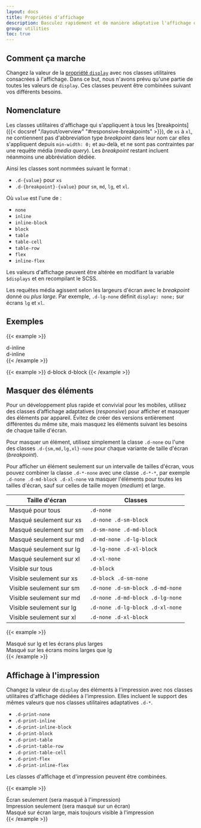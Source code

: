 ```yaml
---
layout: docs
title: Propriétés d'affichage
description: Basculez rapidement et de manière adaptative l'affichage des composants, et plus encore, avec nos utilitaires d'affichage. Ils prennent en charge certaines des valeurs les plus courantes, et quelques extras permettant de contrôler l’affichage lors de l’impression.
group: utilities
toc: true
---
```


## Comment ça marche

Changez la valeur de la [propriété `display`](https://developer.mozilla.org/en-US/docs/Web/CSS/display) avec nos classes utilitaires consacrées à l'affichage. Dans ce but, nous n'avons prévu qu'une partie de toutes les valeurs de `display`. Ces classes peuvent être combinées suivant vos différents besoins.


## Nomenclature

Les classes utilitaires d'affichage qui s'appliquent à tous les [breakpoints]({{< docsref "/layout/overview" "#responsive-breakpoints" >}}), de `xs` à `xl`, ne contiennent pas d'abbreviation type _breakpoint_ dans leur nom car elles s'appliquent depuis `min-width: 0;` et au-delà, et ne sont pas contraintes par une requête média (_media query_). Les _breakpoint_ restant incluent néanmoins une abbréviation dédiée.

Ainsi les classes sont nommées suivant le format :

* `.d-{value}` pour `xs`
* `.d-{breakpoint}-{value}` pour `sm`, `md`, `lg`, et `xl`.

Où `value` est l'une de :

* `none`
* `inline`
* `inline-block`
* `block`
* `table`
* `table-cell`
* `table-row`
* `flex`
* `inline-flex`

Les valeurs d'affichage peuvent être altérée en modifiant la variable `$displays` et en recompilant le SCSS.

Les requêtes média agissent selon les largeurs d'écran avec le _breakpoint_ donné ou *plus large*. Par exemple, `.d-lg-none` définit `display: none;` sur écrans `lg` et `xl`.

## Exemples

{{< example >}}
<div class="d-inline p-2 bg-primary text-white">d-inline</div>
<div class="d-inline p-2 bg-dark text-white">d-inline</div>
{{< /example >}}

{{< example >}}
<span class="d-block p-2 bg-primary text-white">d-block</span>
<span class="d-block p-2 bg-dark text-white">d-block</span>
{{< /example >}}

## Masquer des éléments

Pour un développement plus rapide et convivial pour les mobiles, utilisez des classes d’affichage adaptatives (_responsive_) pour afficher et masquer des éléments par appareil. Évitez de créer des versions entièrement différentes du même site, mais masquez les éléments suivant les besoins de chaque taille d'écran.

Pour masquer un élément, utilisez simplement la classe `.d-none` ou l'une des classes `.d-{sm,md,lg,xl}-none` pour chaque variante de taille d'écran (_breakpoint_).

Pour afficher un élément seulement sur un intervalle de tailles d'écran, vous pouvez combiner la classe `.d-*-none` avec une classe `.d-*-*`, par exemple `.d-none .d-md-block .d-xl-none` va masquer l'éléments pour toutes les tailles d'écran, sauf sur celles de taille moyen (_medium_) et large.

<table class="table">
  <thead>
    <tr>
      <th>Taille d'écran</th>
      <th>Classes</th>
    </tr>
  </thead>
  <tbody>
    <tr>
      <td>Masqué pour tous</td>
      <td><code>.d-none</code></td>
    </tr>
    <tr>
      <td>Masqué seulement sur xs</td>
      <td><code>.d-none .d-sm-block</code></td>
    </tr>
    <tr>
      <td>Masqué seulement sur  sm</td>
      <td><code>.d-sm-none .d-md-block</code></td>
    </tr>
    <tr>
      <td>Masqué seulement sur  md</td>
      <td><code>.d-md-none .d-lg-block</code></td>
    </tr>
    <tr>
      <td>Masqué seulement sur  lg</td>
      <td><code>.d-lg-none .d-xl-block</code></td>
    </tr>
    <tr>
      <td>Masqué seulement sur  xl</td>
      <td><code>.d-xl-none</code></td>
    </tr>
    <tr>
      <td>Visible sur tous</td>
      <td><code>.d-block</code></td>
    </tr>
    <tr>
      <td>Visible seulement sur xs</td>
      <td><code>.d-block .d-sm-none</code></td>
    </tr>
    <tr>
      <td>Visible seulement sur sm</td>
      <td><code>.d-none .d-sm-block .d-md-none</code></td>
    </tr>
    <tr>
      <td>Visible seulement sur md</td>
      <td><code>.d-none .d-md-block .d-lg-none</code></td>
    </tr>
    <tr>
      <td>Visible seulement sur lg</td>
      <td><code>.d-none .d-lg-block .d-xl-none</code></td>
    </tr>
    <tr>
      <td>Visible seulement sur xl</td>
      <td><code>.d-none .d-xl-block</code></td>
    </tr>
  </tbody>
</table>

{{< example >}}
<div class="d-lg-none">Masqué sur lg et les écrans plus larges</div>
<div class="d-none d-lg-block">Masqué sur les écrans moins larges que lg</div>
{{< /example >}}

## Affichage à l'impression

Changez la valeur de `display` des éléments à l'impression avec nos classes utilitaires d'affichage dédiées à l'impression. Elles incluent le support des mêmes valeurs que nos classes utilitaires adaptatives `.d-*`.

- `.d-print-none`
- `.d-print-inline`
- `.d-print-inline-block`
- `.d-print-block`
- `.d-print-table`
- `.d-print-table-row`
- `.d-print-table-cell`
- `.d-print-flex`
- `.d-print-inline-flex`

Les classes d'affichage et d'impression peuvent être combinées.

{{< example >}}
<div class="d-print-none">Écran seulement (sera masqué à l'impression)</div>
<div class="d-none d-print-block">Impression seulement (sera masqué sur un écran)</div>
<div class="d-none d-lg-block d-print-block">Masqué sur écran large, mais toujours visible à l'impression</div>
{{< /example >}}
